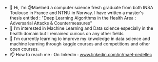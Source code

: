 - 👋 Hi, I’m @Maelned a computer science fresh graduate from both INSA Toulouse in France and NTNU in Norway. I have written a master's thesis entitled : "Deep Learning Algorithms in the Health Area : Adversarial Attacks & Countermeasures"
- 👀 I’m interested in Machine Learning and Data science especially in the health domain but I remained curious on any other fields
- 🌱 I’m currently learning to improve my knwoledge in data science and machine learning through kaggle courses and competitions and other open courses.
- 📫 How to reach me : On linkedin : www.linkedin.com/in/mael-nedellec


<!---
Maelned/Maelned is a ✨ special ✨ repository because its `README.md` (this file) appears on your GitHub profile.
You can click the Preview link to take a look at your changes.
--->
